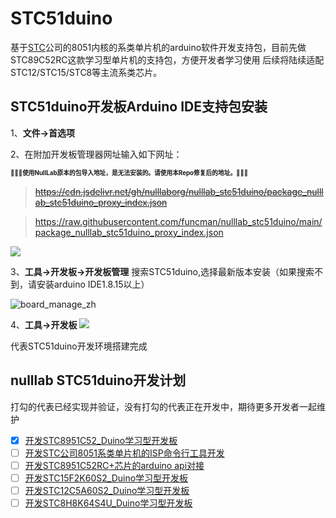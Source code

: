 # STC51duino
基于[STC](https://www.stcmcudata.com/)公司的8051内核的系类单片机的arduino软件开发支持包，目前先做STC89C52RC这款学习型单片机的支持包，方便开发者学习使用
后续将陆续适配STC12/STC15/STC8等主流系类芯片。

## STC51duino开发板Arduino IDE支持包安装

1、**文件->首选项**

2、在附加开发板管理器网址输入如下网址：

<sup><sub>🚩🚩🚩**使用NullLab原本的包导入地址，是无法安装的。请使用本Repo修复后的地址。🚩🚩🚩**</sub></sup>

> ~~https://cdn.jsdelivr.net/gh/nulllaborg/nulllab_stc51duino/package_nulllab_stc51duino_proxy_index.json~~

> https://raw.githubusercontent.com/funcman/nulllab_stc51duino/main/package_nulllab_stc51duino_proxy_index.json

![](./doc/option_zh.png)

3、**工具->开发板->开发板管理**
搜索STC51duino,选择最新版本安装（如果搜索不到，请安装arduino IDE1.8.15以上）

![board_manage_zh](./doc/board_manager_zh.png)

4、**工具->开发板**
![](./doc/board_chioce.png)

代表STC51duino开发环境搭建完成

## nulllab STC51duino开发计划
打勾的代表已经实现并验证，没有打勾的代表正在开发中，期待更多开发者一起维护

- [x] [开发STC8951C52_Duino学习型开发板]()
- [ ] [开发STC公司8051系类单片机的ISP命令行工具开发]()
- [ ] [开发STC8951C52RC+芯片的arduino api对接]()
- [ ] [开发STC15F2K60S2_Duino学习型开发板]()
- [ ] [开发STC12C5A60S2_Duino学习型开发板]()
- [ ] [开发STC8H8K64S4U_Duino学习型开发板]()